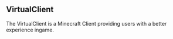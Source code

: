## VirtualClient

The VirtualClient is a Minecraft Client providing users with a better experience ingame. 
